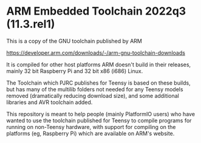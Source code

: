 # ARM Embedded Toolchain 2022q3 (11.3.rel1)

This is a copy of the GNU toolchain published by ARM

https://developer.arm.com/downloads/-/arm-gnu-toolchain-downloads

It is compiled for other host platforms ARM doesn't build in their releases,
mainly 32 bit Raspberry Pi and 32 bit x86 (i686) Linux.

The Toolchain which PJRC publishes for Teensy is based on these builds,
but has many of the multilib folders not needed for any Teensy models
removed (dramatically reducing download size), and some additional
libraries and AVR toolchain added.

This repository is meant to help people (mainly PlatformIO users) who
have wanted to use the toolchain published for Teensy to compile programs
for running on non-Teensy hardware, with support for compiling on the
platforms (eg, Raspberry Pi) which are available on ARM's website.
